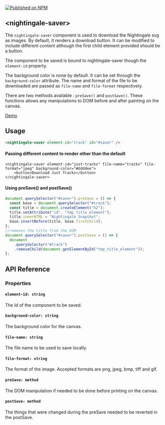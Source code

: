 [![Published on NPM](https://img.shields.io/npm/v/nightingale-saver.svg)](https://www.npmjs.com/package/nightingale-saver)

## &lt;nightingale-saver&gt;

The `nightingale-saver` component is used to download the Nightingale svg as images. By default, it renders a download button. It can be modified to include
different content although the first child element provided should be a button.

The component to be saved is bound to nightingale-saver though the `element-id` property.

The background color is none by default. It can be set through the `background-color` attribute. The name and format of the file to be downloaded are
passed as `file-name` and `file-format` respectively.

There are two methods available : `preSave()` and `postSave()`. These functions allows any manipulations to DOM before and after painting on the canvas.

[Demo](https://ebi-webcomponents.github.io/nightingale/#/manager)

## Usage

```html
<nightingale-saver element-id="track" id="#saver" />
```

#### Passing different content to render other than the default

```
<nightingale-saver element-id="just-tracks" file-name="tracks" file-format="jpeg" background-color="#ddddee">
    <button>Download Just Tracks</button>
</nightingale-saver>
```

#### Using preSave() and postSave()

```javascript
document.querySelector("#saver").preSave = () => {
  const base = document.querySelector("#track");
  const title = document.createElement("h2");
  title.setAttribute("id", "tmp_title_element");
  title.innerHTML = "Nightingale Snapshot";
  base.insertBefore(title, base.firstChild);
};
//removes the title from the DOM
document.querySelector("#saver").postSave = () => {
  document
    .querySelector("#track")
    .removeChild(document.getElementById("tmp_title_element"));
};
```

## API Reference

### Properties

#### `element-id: string`

The Id of the component to be saved.

#### `background-color: string`

The background color for the canvas.

#### `file-name: string`

The file name to be used to save locally.

#### `file-format: string`

The format of the image. Accepted formats are png, jpeg, bmp, tiff and gif.

#### `preSave: method`

The DOM manipulation if needed to be done before printing on the canvas.

#### `postSave: method`

The things that were changed during the preSave needed to be reverted in the postSave.
